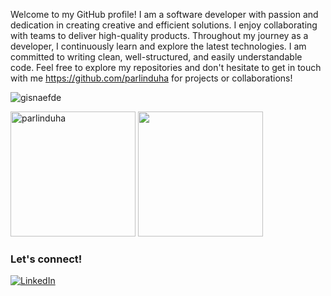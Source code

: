 Welcome to my GitHub profile! I am a software developer with passion and dedication in creating creative and efficient solutions. I enjoy collaborating with teams to deliver high-quality products. Throughout my journey as a developer, I continuously learn and explore the latest technologies. I am committed to writing clean, well-structured, and easily understandable code. Feel free to explore my repositories and don't hesitate to get in touch with me https://github.com/parlinduha for projects or collaborations!

 
<p align="left"> <img src="https://komarev.com/ghpvc/?username=gisnaefde&label=Profile%20views&color=0e75b6&style=flat" alt="gisnaefde" /> </p>
<p>
    <img src="https://github-readme-stats.vercel.app/api?username=parlinduha&show_icons=true&include_all_commits=true&count_private=true&theme=blue-green" alt="parlinduha" height="200" />
   <img src="https://github-readme-stats.vercel.app/api/top-langs/?username=parlinduha&theme=blue-green&layout=compact)](https://github.com/parlinduha/github-readme-stats"  height="200" />
</p>

### Let's connect!


[![LinkedIn](https://img.shields.io/badge/LinkedIn-0A66C2?style=for-the-badge&logo=linkedin&logoColor=white)](https://www.linkedin.com/in/perlindungan-duha-79466a154/)

